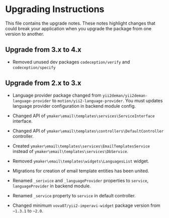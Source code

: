 Upgrading Instructions
======================

This file contains the upgrade notes. These notes highlight changes that could break your
application when you upgrade the package from one version to another.

Upgrade from 3.x to 4.x
-----------------------

* Removed unused dev packages `codeception/verify` and `codeception/specify`

Upgrade from 2.x to 3.x
-----------------------

* Language provider package changed from `yii2deman/yii2deman-language-provider` to `motion/yii2-language-provider`.
You must updates language provider configuration in backend module config.

* Changed API of `ymaker\email\templates\services\ServiceInterface` interface.

* Changed API of `ymaker\email\templates\controllers\DefaultController` controller.

* Created `ymaker\email\templates\services\EmailTemplatesService`
instead of `ymaker\email\templates\services\DbService`.

* Removed `ymaker\email\templates\widgets\LanguagesList` widget.

* Migrations for creation of email template entities has been united.

* Renamed `_serivice` and `_languageProvider` properties to `service`, `languageProvider` in backend module.

* Renamed `_service` property to `service` in default controller.

* Changed minimum `vova07/yii2-imperavi-widget` package version from `~1.3.1` to `~2.0`. 